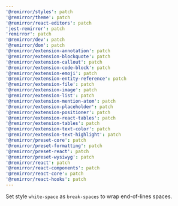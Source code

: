 ```yaml
---
'@remirror/styles': patch
'@remirror/theme': patch
'@remirror/react-editors': patch
'jest-remirror': patch
'remirror': patch
'@remirror/dev': patch
'@remirror/dom': patch
'@remirror/extension-annotation': patch
'@remirror/extension-blockquote': patch
'@remirror/extension-callout': patch
'@remirror/extension-code-block': patch
'@remirror/extension-emoji': patch
'@remirror/extension-entity-reference': patch
'@remirror/extension-file': patch
'@remirror/extension-image': patch
'@remirror/extension-list': patch
'@remirror/extension-mention-atom': patch
'@remirror/extension-placeholder': patch
'@remirror/extension-positioner': patch
'@remirror/extension-react-tables': patch
'@remirror/extension-tables': patch
'@remirror/extension-text-color': patch
'@remirror/extension-text-highlight': patch
'@remirror/preset-core': patch
'@remirror/preset-formatting': patch
'@remirror/preset-react': patch
'@remirror/preset-wysiwyg': patch
'@remirror/react': patch
'@remirror/react-components': patch
'@remirror/react-core': patch
'@remirror/react-hooks': patch
---
```


Set style `white-space` as `break-spaces` to wrap end-of-lines spaces.
